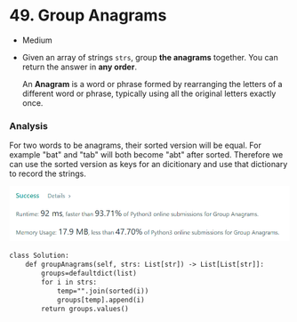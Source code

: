 # 49. Group Anagrams

* Medium
*   Given an array of strings `strs`, group **the anagrams** together. You can return the answer in **any order**.

    An **Anagram** is a word or phrase formed by rearranging the letters of a different word or phrase, typically using all the original letters exactly once.

### Analysis

For two words to be anagrams, their sorted version will be equal. For example "bat" and "tab" will both become "abt" after sorted. Therefore we can use the sorted version as keys for an dicitionary and use that dictionary to record the strings.&#x20;

![](<../.gitbook/assets/image (8) (1) (1) (1).png>)

```
class Solution:
    def groupAnagrams(self, strs: List[str]) -> List[List[str]]:
        groups=defaultdict(list)
        for i in strs:
            temp="".join(sorted(i))
            groups[temp].append(i)
        return groups.values() 
```
